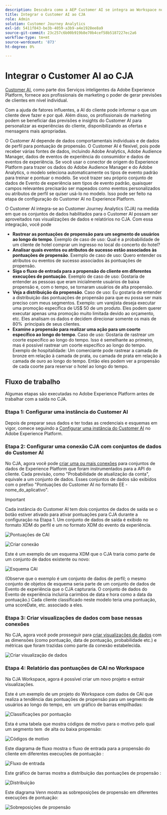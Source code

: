 ```yaml
---
description: Descubra como a AEP Customer AI se integra ao Workspace no CJA.
title: Integrar o Customer AI ao CJA
role: Admin
solution: Customer Journey Analytics
exl-id: 5411f843-be3b-4059-a3b9-a4e1928ee8a9
source-git-commit: 23c257c6b00b919b8e70b4cef58b5187227ec2a6
workflow-type: tm+mt
source-wordcount: '873'
ht-degree: 0%

---
```


# Integrar o Customer AI ao CJA

[Customer AI](https://experienceleague.adobe.com/docs/experience-platform/intelligent-services/customer-ai/overview.html?lang=en), como parte dos Serviços inteligentes da Adobe Experience Platform, fornece aos profissionais de marketing o poder de gerar previsões de clientes em nível individual.

Com a ajuda de fatores influentes, a AI do cliente pode informar o que um cliente deve fazer e por quê. Além disso, os profissionais de marketing podem se beneficiar das previsões e insights do Customer AI para personalizar as experiências do cliente, disponibilizando as ofertas e mensagens mais apropriadas.

O Customer AI depende de dados comportamentais individuais e de dados de perfil para pontuação de propensão. O Customer AI é flexível, pois pode receber várias fontes de dados, incluindo Adobe Analytics, Adobe Audience Manager, dados de eventos de experiência do consumidor e dados de eventos de experiência. Se você usar o conector de origem do Experience Platform para trazer os dados do Adobe Audience Manager e do Adobe Analytics, o modelo seleciona automaticamente os tipos de evento padrão para treinar e pontuar o modelo. Se você trazer seu próprio conjunto de dados de Evento de experiência sem tipos de evento padrão, quaisquer campos relevantes precisarão ser mapeados como eventos personalizados ou atributos de perfil se quiser usá-lo no modelo. Isso pode ser feito na etapa de configuração do Customer AI no Experience Platform. &#x200B;

O Customer AI integra-se ao Customer Journey Analytics (CJA) na medida em que os conjuntos de dados habilitados para o Customer AI possam ser aproveitados nas visualizações de dados e relatórios no CJA. Com essa integração, você pode

* **Rastrear as pontuações de propensão para um segmento de usuários ao longo do tempo**. Exemplo de caso de uso: Qual é a probabilidade de um cliente de hotel comprar um ingresso no local do concerto do hotel?
* **Analisar quais eventos ou atributos de sucesso estão associados às pontuações de propensão**. &#x200B;Exemplo de caso de uso: Quero entender os atributos ou eventos de sucesso associados às pontuações de propensão.
* **Siga o fluxo de entrada para a propensão do cliente em diferentes execuções de pontuação**. Exemplo de caso de uso: Gostaria de entender as pessoas que eram inicialmente usuários de baixa propensão e, com o tempo, se tornaram usuários de alta propensão. &#x200B;
* **Veja a distribuição da propensão**. Caso de uso: Eu gostaria de entender a distribuição das pontuações de propensão para que eu possa ser mais preciso com meus segmentos. &#x200B;Exemplo: um varejista deseja executar uma promoção específica de US$ 50 de um produto. Eles podem querer executar apenas uma promoção muito limitada devido ao orçamento, etc. Eles analisam os dados e decidem direcionar somente os mais de 80% &#x200B; principais de seus clientes.
* **Examine a propensão para realizar uma ação para um coorte específico ao longo do tempo**. Caso de uso: Gostaria de rastrear um coorte específico ao longo do tempo. Isso é semelhante ao primeiro, mas é possível rastrear um coorte específico ao longo do tempo. &#x200B; Exemplo de hospitalidade: Um comerciante pode rastrear a camada de bronze em relação à camada de prata, ou camada de prata em relação à camada de ouro ao longo do tempo. Então eles podem ver a propensão de cada coorte para reservar o hotel ao longo do tempo. &#x200B;

## Fluxo de trabalho

Algumas etapas são executadas no Adobe Experience Platform antes de trabalhar com a saída no CJA.

### Etapa 1: Configurar uma instância do Customer AI

Depois de preparar seus dados e ter todas as credenciais e esquemas em vigor, comece seguindo a [Configurar uma instância do Customer AI](https://experienceleague.adobe.com/docs/experience-platform/intelligent-services/customer-ai/user-guide/configure.html?lang=en) no Adobe Experience Platform.

### Etapa 2: Configurar uma conexão CJA com conjuntos de dados do Customer AI

No CJA, agora você pode [criar uma ou mais conexões](/help/connections/create-connection.md) para conjuntos de dados de Experience Platform que foram instrumentados para a API do cliente. Cada previsão, como &quot;Probabilidade de atualização da conta&quot;, equivale a um conjunto de dados. Esses conjuntos de dados são exibidos com o prefixo &quot;Pontuações do Customer AI no formato EE - nome_do_aplicativo&quot;.

>[!IMPORTANT]
>
>Cada instância do Customer AI tem dois conjuntos de dados de saída se o botão estiver ativado para ativar pontuações para CJA durante a configuração na Etapa 1. Um conjunto de dados de saída é exibido no formato XDM do perfil e um no formato XDM do evento da experiência.

![Pontuações de CAI](assets/cai-scores.png)

![Criar conexão](assets/create-conn.png)

Este é um exemplo de um esquema XDM que o CJA traria como parte de um conjunto de dados existente ou novo:

![Esquema CAI](assets/cai-schema.png)

(Observe que o exemplo é um conjunto de dados de perfil; o mesmo conjunto de objetos de esquema seria parte de um conjunto de dados de Evento de experiência que o CJA capturaria. O conjunto de dados do Evento de experiência incluiria carimbos de data e hora como a data da pontuação.) Cada cliente classificado neste modelo teria uma pontuação, uma scoreDate, etc. associado a eles.

### Etapa 3: Criar visualizações de dados com base nessas conexões

No CJA, agora você pode prosseguir para [criar visualizações de dados](/help/data-views/create-dataview.md) com as dimensões (como pontuação, data de pontuação, probabilidade etc.) e métricas que foram trazidas como parte da conexão estabelecida.

![Criar visualização de dados](assets/create-dataview.png)

### Etapa 4: Relatório das pontuações de CAI no Workspace

Na CJA Workspace, agora é possível criar um novo projeto e extrair visualizações.

Este é um exemplo de um projeto do Workspace com dados de CAI que realiza a tendência das pontuações de propensão para um segmento de usuários ao longo do tempo, em &#x200B; um gráfico de barras empilhadas:

![Classificações por pontuação](assets/workspace-scores.png)

Esta é uma tabela que mostra códigos de motivo para o motivo pelo qual um segmento tem &#x200B; de alta ou baixa propensão:

![Códigos de motivo](assets/reason-codes.png)

Este diagrama de fluxo mostra o fluxo de entrada para a propensão do cliente em diferentes execuções de pontuação &#x200B;:

![Fluxo de entrada](assets/flow.png)

Este gráfico de barras mostra a distribuição das pontuações de propensão &#x200B;:

![Distribuição](assets/distribution.png)

Este diagrama Venn mostra as sobreposições de propensão em diferentes execuções de pontuação:

![Sobreposições de propensão](assets/venn.png)
